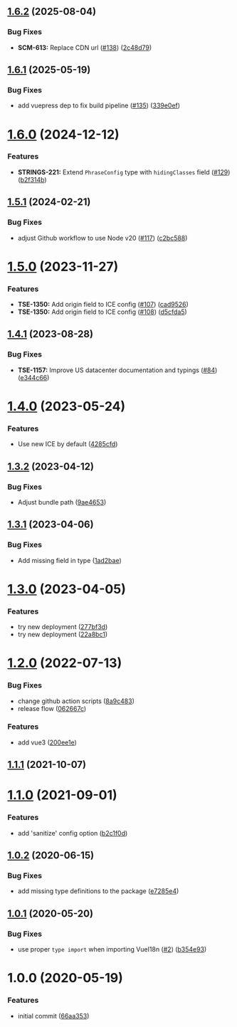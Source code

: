 ## [1.6.2](https://github.com/phrase/vue-i18n-phrase-in-context-editor/compare/v1.6.1...v1.6.2) (2025-08-04)


### Bug Fixes

* **SCM-613:** Replace CDN url   ([#138](https://github.com/phrase/vue-i18n-phrase-in-context-editor/issues/138)) ([2c48d79](https://github.com/phrase/vue-i18n-phrase-in-context-editor/commit/2c48d7908c5d7ab17a19bf4ffe1cdd6127288f13))

## [1.6.1](https://github.com/phrase/vue-i18n-phrase-in-context-editor/compare/v1.6.0...v1.6.1) (2025-05-19)


### Bug Fixes

* add vuepress dep to fix build pipeline ([#135](https://github.com/phrase/vue-i18n-phrase-in-context-editor/issues/135)) ([339e0ef](https://github.com/phrase/vue-i18n-phrase-in-context-editor/commit/339e0ef57159d8a86245e5fa4c0648b669f1f110))

# [1.6.0](https://github.com/phrase/vue-i18n-phrase-in-context-editor/compare/v1.5.1...v1.6.0) (2024-12-12)


### Features

* **STRINGS-221:** Extend `PhraseConfig` type with `hidingClasses` field ([#129](https://github.com/phrase/vue-i18n-phrase-in-context-editor/issues/129)) ([b2f314b](https://github.com/phrase/vue-i18n-phrase-in-context-editor/commit/b2f314bceade885afdec740c15bd9f8a9404d537))

## [1.5.1](https://github.com/phrase/vue-i18n-phrase-in-context-editor/compare/v1.5.0...v1.5.1) (2024-02-21)


### Bug Fixes

* adjust Github workflow to use Node v20 ([#117](https://github.com/phrase/vue-i18n-phrase-in-context-editor/issues/117)) ([c2bc588](https://github.com/phrase/vue-i18n-phrase-in-context-editor/commit/c2bc58808cdfd08435edf1edfd982eb5a313c405))

# [1.5.0](https://github.com/phrase/vue-i18n-phrase-in-context-editor/compare/v1.4.1...v1.5.0) (2023-11-27)


### Features

* **TSE-1350:** Add origin field to ICE config ([#107](https://github.com/phrase/vue-i18n-phrase-in-context-editor/issues/107)) ([cad9526](https://github.com/phrase/vue-i18n-phrase-in-context-editor/commit/cad952614d9a4a68b5a5e9048982917c1f04d3d4))
* **TSE-1350:** Add origin field to ICE config ([#108](https://github.com/phrase/vue-i18n-phrase-in-context-editor/issues/108)) ([d5cfda5](https://github.com/phrase/vue-i18n-phrase-in-context-editor/commit/d5cfda537fcc64b50c2f7c1f7c14b46a087a189c))

## [1.4.1](https://github.com/phrase/vue-i18n-phrase-in-context-editor/compare/v1.4.0...v1.4.1) (2023-08-28)


### Bug Fixes

* **TSE-1157:** Improve US datacenter documentation and typings ([#84](https://github.com/phrase/vue-i18n-phrase-in-context-editor/issues/84)) ([e344c66](https://github.com/phrase/vue-i18n-phrase-in-context-editor/commit/e344c661adc966734c8600cc50e76ff18185def1))

# [1.4.0](https://github.com/phrase/vue-i18n-phrase-in-context-editor/compare/v1.3.2...v1.4.0) (2023-05-24)


### Features

* Use new ICE by default ([4285cfd](https://github.com/phrase/vue-i18n-phrase-in-context-editor/commit/4285cfd97b6724b28f8af76a999e6545bbd669d6))

## [1.3.2](https://github.com/phrase/vue-i18n-phrase-in-context-editor/compare/v1.3.1...v1.3.2) (2023-04-12)


### Bug Fixes

* Adjust bundle path ([9ae4653](https://github.com/phrase/vue-i18n-phrase-in-context-editor/commit/9ae4653ea615909c4dcbb21b7971bee31e3b6687))

## [1.3.1](https://github.com/phrase/vue-i18n-phrase-in-context-editor/compare/v1.3.0...v1.3.1) (2023-04-06)


### Bug Fixes

* Add missing field in type ([1ad2bae](https://github.com/phrase/vue-i18n-phrase-in-context-editor/commit/1ad2baeea884a784e43173e0bf348f8e28467262))

# [1.3.0](https://github.com/phrase/vue-i18n-phrase-in-context-editor/compare/v1.2.0...v1.3.0) (2023-04-05)


### Features

* try new deployment ([277bf3d](https://github.com/phrase/vue-i18n-phrase-in-context-editor/commit/277bf3dfc44ed317f839918c0f44720cb4471964))
* try new deployment ([22a8bc1](https://github.com/phrase/vue-i18n-phrase-in-context-editor/commit/22a8bc1af6f692ad33a4ba719be369b7cfc9f436))

# [1.2.0](https://github.com/phrase/vue-i18n-phrase-in-context-editor/compare/v1.1.1...v1.2.0) (2022-07-13)


### Bug Fixes

* change github action scripts ([8a9c483](https://github.com/phrase/vue-i18n-phrase-in-context-editor/commit/8a9c483119bb0a6b5587dd1078d40e4d2b89ba0c))
* release flow ([062667c](https://github.com/phrase/vue-i18n-phrase-in-context-editor/commit/062667c3571b732a23e472a078dd6892632a5a75))


### Features

* add vue3 ([200ee1e](https://github.com/phrase/vue-i18n-phrase-in-context-editor/commit/200ee1e0794afc842d11c78cb9251d582684a9b5))

## [1.1.1](https://github.com/phrase/vue-i18n-phrase-in-context-editor/compare/v1.1.0...v1.1.1) (2021-10-07)

# [1.1.0](https://github.com/phrase/vue-i18n-phrase-in-context-editor/compare/v1.0.2...v1.1.0) (2021-09-01)


### Features

* add 'sanitize' config option ([b2c1f0d](https://github.com/phrase/vue-i18n-phrase-in-context-editor/commit/b2c1f0d99a8b8ada9ff090eb06ac62e481c51d36))

## [1.0.2](https://github.com/phrase/vue-i18n-phrase-in-context-editor/compare/v1.0.1...v1.0.2) (2020-06-15)


### Bug Fixes

* add missing type definitions to the package ([e7285e4](https://github.com/phrase/vue-i18n-phrase-in-context-editor/commit/e7285e45894a66b0a0f1d8e926694222248bad5d))

## [1.0.1](https://github.com/phrase/vue-i18n-phrase-in-context-editor/compare/v1.0.0...v1.0.1) (2020-05-20)


### Bug Fixes

* use proper `type import` when importing VueI18n ([#2](https://github.com/phrase/vue-i18n-phrase-in-context-editor/issues/2)) ([b354e93](https://github.com/phrase/vue-i18n-phrase-in-context-editor/commit/b354e939ebab2741630facecea20af8eedb6e571))

# 1.0.0 (2020-05-19)


### Features

* initial commit ([66aa353](https://github.com/phrase/vue-i18n-phrase-in-context-editor/commit/66aa353ff3a4d9159d811f18c3485ced0d376c8d))
